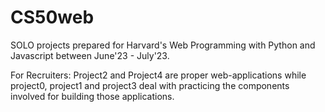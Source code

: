 # CS50web
SOLO projects prepared for Harvard's Web Programming with Python and Javascript between June'23 - July'23.

For Recruiters: Project2 and Project4 are proper web-applications while project0, project1 and project3 deal with practicing the components involved for building those applications.
